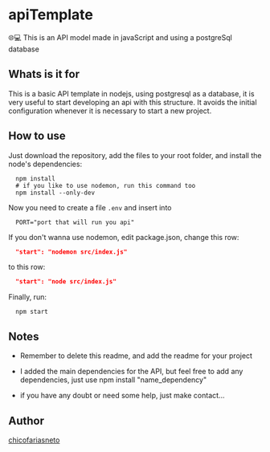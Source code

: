 # apiTemplate
🌐💻  This is an API model made in javaScript and using a postgreSql database

## Whats is it for
This is a basic API template in nodejs, using postgresql as a database, it is very useful to start developing an api with this structure. It avoids the initial configuration whenever it is necessary to start a new project.

## How to use
Just download the repository, add the files to your root folder, and install the node's dependencies:

```
  npm install
  # if you like to use nodemon, run this command too
  npm install --only-dev
```

Now you need to create a file ```.env``` and insert into

```env
  PORT="port that will run you api"
```

If you don't wanna use nodemon, edit package.json, change this row:

```json
  "start": "nodemon src/index.js"
```
to this row:

```json
  "start": "node src/index.js"
```

Finally, run:

```
  npm start
```

## Notes
* Remember to delete this readme, and add the readme for your project

* I added the main dependencies for the API, but feel free to add any dependencies, just use npm install "name_dependency"

* if you have any doubt or need some help, just make contact...

## Author
[chicofariasneto](https://github.com/chicofariasneto)
